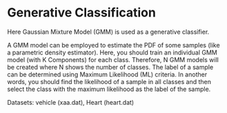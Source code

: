 # Generative Classification
Here Gaussian Mixture Model (GMM) is used as a generative classifier.


A GMM model can be employed to estimate the PDF of some samples (like a parametric density estimator). Here, you should train an individual GMM model (with K Components) for each class. Therefore, N GMM models will be created where N shows the number of classes. The label of a sample can be determined using Maximum Likelihood (ML) criteria. In another words, you should find the likelihood of a sample in all classes and then select the class with the maximum likelihood as the label of the sample.


Datasets: vehicle (xaa.dat), Heart (heart.dat)
